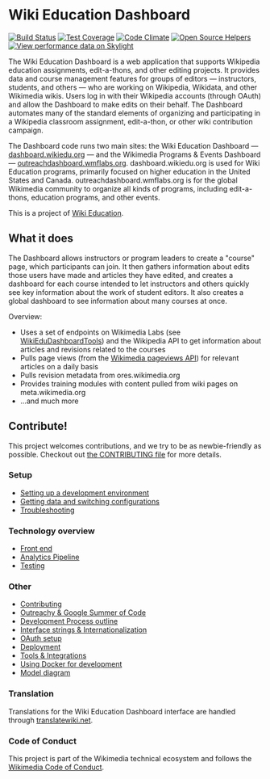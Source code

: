# Wiki Education Dashboard

[![Build Status](https://travis-ci.org/WikiEducationFoundation/WikiEduDashboard.svg?branch=master)](https://travis-ci.org/WikiEducationFoundation/WikiEduDashboard)
[![Test Coverage](https://codeclimate.com/github/WikiEducationFoundation/WikiEduDashboard/badges/coverage.svg)](https://codeclimate.com/github/WikiEducationFoundation/WikiEduDashboard)
[![Code Climate](https://codeclimate.com/github/WikiEducationFoundation/WikiEduDashboard/badges/gpa.svg)](https://codeclimate.com/github/WikiEducationFoundation/WikiEduDashboard)
[![Open Source Helpers](https://www.codetriage.com/wikieducationfoundation/wikiedudashboard/badges/users.svg)](https://www.codetriage.com/wikieducationfoundation/wikiedudashboard)
[![View performance data on Skylight](https://badges.skylight.io/status/BWUqSGtMfRpi.svg)](https://oss.skylight.io/app/applications/BWUqSGtMfRpi)

The Wiki Education Dashboard is a web application that supports Wikipedia education assignments, edit-a-thons, and other editing projects. It provides data and course management features for groups of editors — instructors, students, and others — who are working on Wikipedia, Wikidata, and other Wikimedia wikis. Users log in with their Wikipedia accounts (through OAuth) and allow the Dashboard to make edits on their behalf. The Dashboard automates many of the standard elements of organizing and participating in a Wikipedia classroom assignment, edit-a-thon, or other wiki contribution campaign.

The Dashboard code runs two main sites: the Wiki Education Dashboard — [dashboard.wikiedu.org](https://dashboard.wikiedu.org) — and the Wikimedia Programs & Events Dashboard — [outreachdashboard.wmflabs.org](https://outreachdashboard.wmflabs.org). dashboard.wikiedu.org is used for Wiki Education programs, primarily focused on higher education in the United States and Canada. outreachdashboard.wmflabs.org is for the global Wikimedia community to organize all kinds of programs, including edit-a-thons, education programs, and other events.

This is a project of [Wiki Education](https://wikiedu.org).

## What it does

The Dashboard allows instructors or program leaders to create a "course" page, which participants can join. It then gathers information about edits those users have made and articles they have edited, and creates a dashboard for each course intended to let instructors and others quickly see key information about the work of student editors. It also creates a global dashboard to see information about many courses at once.

Overview:
 * Uses a set of endpoints on Wikimedia Labs (see [WikiEduDashboardTools](https://github.com/WikiEducationFoundation/WikiEduDashboardTools)) and the Wikipedia API to get information about articles and revisions related to the courses
 * Pulls page views (from the [Wikimedia pageviews API](https://wikimedia.org/api/rest_v1/#!/Pageviews_data/get_metrics_pageviews)) for relevant articles on a daily basis
 * Pulls revision metadata from ores.wikimedia.org
 * Provides training modules with content pulled from wiki pages on meta.wikimedia.org
 * ...and much more

## Contribute!

This project welcomes contributions, and we try to be as newbie-friendly as possible. Checkout out [the CONTRIBUTING file](CONTRIBUTING.md) for more details.

### Setup
- [Setting up a development environment](docs/setup.md)
- [Getting data and switching configurations](docs/user_roles.md)
- [Troubleshooting](docs/troubleshooting.md)

### Technology overview
- [Front end](docs/frontend.md)
- [Analytics Pipeline](docs/importers.md)
- [Testing](docs/testing.md)

### Other
- [Contributing](CONTRIBUTING.md)
- [Outreachy & Google Summer of Code](students_and_interns.md)
- [Development Process outline](docs/dev_process.md)
- [Interface strings & Internationalization](docs/i18n.md)
- [OAuth setup](docs/oauth.md)
- [Deployment](docs/deploy.md)
- [Tools & Integrations](docs/tools.md)
- [Using Docker for development](docs/docker.md)
- [Model diagram](erd.pdf)

### Translation
Translations for the Wiki Education Dashboard interface are handled through [translatewiki.net](https://translatewiki.net/wiki/Translating:Wiki_Ed_Dashboard).

### Code of Conduct
This project is part of the Wikimedia technical ecosystem and follows the [Wikimedia Code of Conduct](https://www.mediawiki.org/wiki/Code_of_Conduct).
